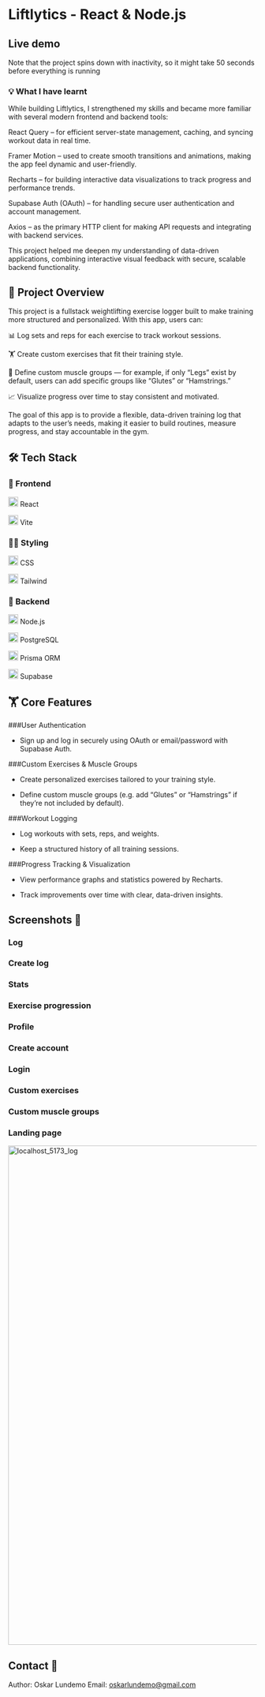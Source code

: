 # Liftlytics - React & Node.js

## Live demo 

Note that the project spins down with inactivity, so it might take 50 seconds before everything is running

### 💡 What I have learnt 

While building Liftlytics, I strengthened my skills and became more familiar with several modern frontend and backend tools:

React Query – for efficient server-state management, caching, and syncing workout data in real time.

Framer Motion – used to create smooth transitions and animations, making the app feel dynamic and user-friendly.

Recharts – for building interactive data visualizations to track progress and performance trends.

Supabase Auth (OAuth) – for handling secure user authentication and account management.

Axios – as the primary HTTP client for making API requests and integrating with backend services.

This project helped me deepen my understanding of data-driven applications, combining interactive visual feedback with secure, scalable backend functionality.

## 📌 Project Overview

This project is a fullstack weightlifting exercise logger built to make training more structured and personalized. With this app, users can:

📊 Log sets and reps for each exercise to track workout sessions.

🏋️ Create custom exercises that fit their training style.

🧩 Define custom muscle groups — for example, if only “Legs” exist by default, users can add specific groups like “Glutes” or “Hamstrings.”

📈 Visualize progress over time to stay consistent and motivated.

The goal of this app is to provide a flexible, data-driven training log that adapts to the user’s needs, making it easier to build routines, measure progress, and stay accountable in the gym.


## 🛠 Tech Stack

### 🎨 Frontend

<img src="https://github.com/user-attachments/assets/8e9dc8b3-34f3-4d8a-85ee-b6855f5cfd9f" width="20" height="20"> React

<img src="https://github.com/user-attachments/assets/2fa439e3-c53c-43dd-a9b3-15640b7df4e1" width="20" height="20"> Vite

### 👨‍🎨 Styling

<img src="https://github.com/user-attachments/assets/fbf0b28a-c829-4c27-b6e8-400eda2095ee" width="20" height="20"> CSS 

<img src="https://cdn.jsdelivr.net/gh/devicons/devicon@latest/icons/tailwindcss/tailwindcss-original-wordmark.svg" width="20" height="20" /> Tailwind

### 💾 Backend

<img src="https://github.com/user-attachments/assets/a9f78615-dbff-4047-bc6f-f83386718c14" width="20" height="20"> Node.js 

<img src="https://github.com/user-attachments/assets/8fa26c4a-7b3f-4037-96d0-d78d79f3021e" width="20" height="20"> PostgreSQL 

<img src="https://github.com/user-attachments/assets/0ed061bf-380d-4549-9f88-b2816634ed71" width="20" height="20"> Prisma ORM 

<img src="https://github.com/user-attachments/assets/d6d75482-506f-4456-9a2a-ac04db885285" width="20" height="20"> Supabase

## 🏋️ Core Features

###User Authentication

 - Sign up and log in securely using OAuth or email/password with Supabase Auth.

###Custom Exercises & Muscle Groups

 - Create personalized exercises tailored to your training style.

 - Define custom muscle groups (e.g. add “Glutes” or “Hamstrings” if they’re not included by default).

###Workout Logging

 - Log workouts with sets, reps, and weights.

 - Keep a structured history of all training sessions.

###Progress Tracking & Visualization

 - View performance graphs and statistics powered by Recharts.

 - Track improvements over time with clear, data-driven insights.


## Screenshots 📸

### Log

### Create log 

### Stats

### Exercise progression

### Profile

### Create account 

### Login

### Custom exercises 

### Custom muscle groups  

### Landing page 

<img width="1612" height="1012" alt="localhost_5173_log" src="https://github.com/user-attachments/assets/c41a9f0d-8f3d-403e-8a2b-7efaa3e6a9f1" />




## Contact 📧

Author: Oskar Lundemo
Email: oskarlundemo@gmail.com

